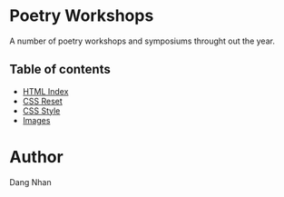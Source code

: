 # Poetry Workshops
A number of poetry workshops and symposiums throught out the year.
## Table of contents
- [HTML Index](https://github.com/khanicdi/css-lists-tables-forms/blob/lists-tables-forms/index.html)
- [CSS Reset](https://github.com/khanicdi/css-lists-tables-forms/blob/lists-tables-forms/reset.css)
- [CSS Style](https://github.com/khanicdi/css-lists-tables-forms/blob/lists-tables-forms/style.css)
- [Images](https://github.com/khanicdi/css-lists-tables-forms/tree/lists-tables-forms/images)
# Author
Dang Nhan
